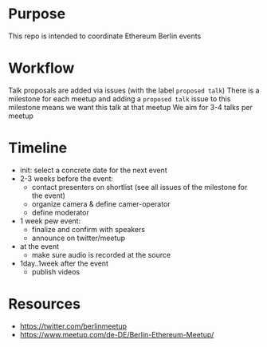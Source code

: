 # Purpose

This repo is intended to coordinate Ethereum Berlin events

# Workflow

Talk proposals are added via issues (with the label `proposed talk`)
There is a milestone for each meetup and adding a `proposed talk` issue to this milestone means we want this talk at that meetup
We aim for 3-4 talks per meetup

# Timeline

 * init: select a concrete date for the next event
 * 2-3 weeks before the event:
   * contact presenters on shortlist (see all issues of the milestone for the event)
   * organize camera & define camer-operator
   * define moderator
 * 1 week pew event: 
   * finalize and confirm with speakers
   * announce on twitter/meetup
 * at the event
   * make sure audio is recorded at the source
 * 1day..1week after the event
   * publish videos
 
# Resources

 * https://twitter.com/berlinmeetup
 * https://www.meetup.com/de-DE/Berlin-Ethereum-Meetup/
